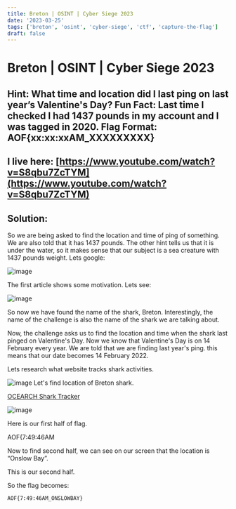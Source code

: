 ```yaml
---
title: Breton | OSINT | Cyber Siege 2023
date: '2023-03-25'
tags: ['breton', 'osint', 'cyber-siege', 'ctf', 'capture-the-flag']
draft: false
---
```


# Breton | OSINT | Cyber Siege 2023
## Hint: What time and location did I last ping on last year’s Valentine's Day? Fun Fact: Last time I checked I had 1437 pounds in my account and I was tagged in 2020. Flag Format: AOF{xx:xx:xxAM_XXXXXXXXX} 
## I live here:  [https://www.youtube.com/watch?v=S8qbu7ZcTYM](https://www.youtube.com/watch?v=S8qbu7ZcTYM)

## Solution:

So we are being asked to find the location and time of ping of something. We are also told that it has 1437 pounds. The other hint tells us that it is under the water, so it makes sense that our subject is a sea creature with 1437 pounds weight. Lets google:

![image](https://user-images.githubusercontent.com/95119705/221402913-875d195f-042b-4485-86dc-c272fff64490.png)

The first article shows some motivation. Lets see:

![image](https://user-images.githubusercontent.com/95119705/221402916-b81cd1d5-638d-407d-ab28-f434df3bec7d.png)

So now we have found the name of the shark, Breton. Interestingly, the name of the challenge is also the name of the shark we are talking about.

Now, the challenge asks us to find the location and time when the shark last pinged on Valentine's Day. Now we know that Valentine's Day is on 14 February every year. We are told that we are finding last year's ping. this means that our date becomes 14 February 2022.

Lets research what website tracks shark activities. 

![image](https://user-images.githubusercontent.com/95119705/221402924-535ee788-b76a-417a-b2cf-440e3892d078.png)
Let's find location of Breton shark.

[OCEARCH Shark Tracker](https://www.ocearch.org/tracker/detail/breton)

![image](https://user-images.githubusercontent.com/95119705/221402940-b941502b-22dd-4111-827f-8978d0a356ce.png)

Here is our first half of flag.

AOF{7:49:46AM

Now to find second half, we can see on our screen that the location is “Onslow Bay”.

This is our second half.

So the flag becomes:

`AOF{7:49:46AM_ONSLOWBAY}`